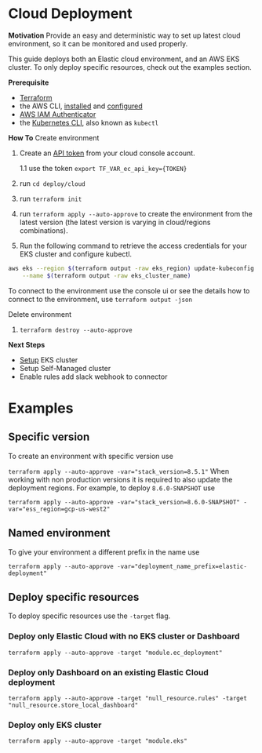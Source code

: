 # Cloud Deployment

**Motivation**
Provide an easy and deterministic way to set up latest cloud environment, so it can be monitored and used properly.

This guide deploys both an Elastic cloud environment, and an AWS EKS cluster. To only deploy specific resources, check out the examples section.

**Prerequisite**
* [Terraform](https://developer.hashicorp.com/terraform/downloads)
* the AWS CLI, [installed](https://docs.aws.amazon.com/cli/latest/userguide/getting-started-install.html) and [configured](https://docs.aws.amazon.com/cli/latest/userguide/cli-chap-configure.html)
* [AWS IAM Authenticator](https://docs.aws.amazon.com/eks/latest/userguide/install-aws-iam-authenticator.html)
* the [Kubernetes CLI](https://kubernetes.io/docs/tasks/tools/install-kubectl/), also known as `kubectl`


**How To**
Create environment
1. Create an [API token](https://cloud.elastic.co/deployment-features/keys) from your cloud console account.

    1.1 use the token `export TF_VAR_ec_api_key={TOKEN}`

2. run `cd deploy/cloud`
3. run `terraform init`
4. run `terraform apply --auto-approve` to create the environment from the latest version (the latest version is varying in cloud/regions combinations).
5. Run the following command to retrieve the access credentials for your EKS cluster and configure kubectl.
```bash
aws eks --region $(terraform output -raw eks_region) update-kubeconfig \
    --name $(terraform output -raw eks_cluster_name)
```

To connect to the environment use the console ui or see the details how to connect to the environment, use `terraform output -json`

Delete environment
1. `terraform destroy --auto-approve`

**Next Steps**
* [Setup](https://github.com/elastic/security-team/blob/main/docs/cloud-security-posture-team/onboarding/deploy-agent-cloudbeat-on-eks.mdx) EKS cluster
* Setup Self-Managed cluster
* Enable rules add slack webhook to connector

# Examples

## Specific version
To create an environment with specific version use

`terraform apply --auto-approve -var="stack_version=8.5.1"`
When working with non production versions it is required to also update the deployment regions.
For example, to deploy `8.6.0-SNAPSHOT` use

`terraform apply --auto-approve -var="stack_version=8.6.0-SNAPSHOT" -var="ess_region=gcp-us-west2"`

## Named environment
To give your environment a different prefix in the name use

`terraform apply --auto-approve -var="deployment_name_prefix=elastic-deployment"`

## Deploy specific resources
To deploy specific resources use the `-target` flag.

### Deploy only Elastic Cloud with no EKS cluster or Dashboard

`terraform apply --auto-approve -target "module.ec_deployment"`

### Deploy only Dashboard on an existing Elastic Cloud deployment

`terraform apply --auto-approve -target "null_resource.rules" -target "null_resource.store_local_dashboard"`

### Deploy only EKS cluster

`terraform apply --auto-approve -target "module.eks"`
